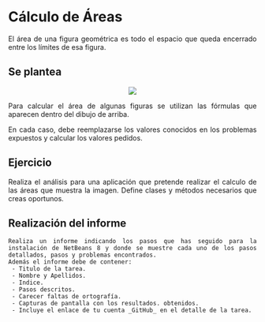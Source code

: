 <div align="justify">

# Cálculo de Áreas

  El área de una figura geométrica es todo el espacio que queda encerrado entre los límites de esa figura.

## Se plantea

<div align="center">
  <img src="https://www.profesorenlinea.cl/geometriaimagen/areas01.gif" >
</div>

  Para calcular el área de algunas figuras se utilizan las fórmulas que aparecen dentro del dibujo de arriba.

  En cada caso, debe reemplazarse los valores conocidos en los problemas expuestos y calcular los valores pedidos.


## Ejercicio  

  Realiza el análisis para una aplicación que pretende realizar el calculo de las áreas que muestra la imagen. Define clases y métodos necesarios que creas oportunos.


## Realización del informe

    Realiza un informe indicando los pasos que has seguido para la instalación de NetBeans 8 y donde se muestre cada uno de los pasos detallados, pasos y problemas encontrados.
    Además el informe debe de contener:
     - Titulo de la tarea.
     - Nombre y Apellidos.
     - Indice.
     - Pasos descritos.
     - Carecer faltas de ortografía.
     - Capturas de pantalla con los resultados. obtenidos.
     - Incluye el enlace de tu cuenta _GitHub_ en el detalle de la tarea.

<div>
